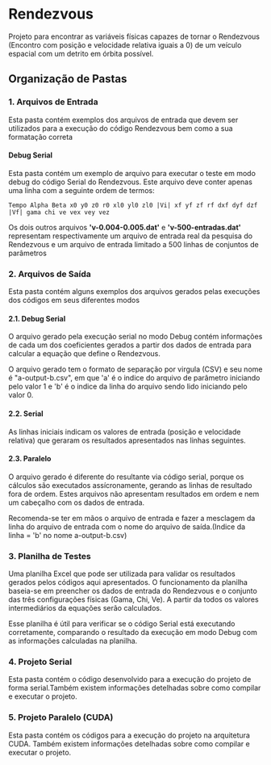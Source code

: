 # Rendezvous

Projeto para encontrar as variáveis físicas capazes de tornar o Rendezvous (Encontro com posição e velocidade relativa iguais a 0) de um veículo espacial com um detrito em órbita possível.

## Organização de Pastas


### 1. Arquivos de Entrada
Esta pasta contém exemplos dos arquivos de entrada que devem ser utilizados para a execução do código Rendezvous bem como a sua formatação correta

#### Debug Serial
Esta pasta contém um exemplo de arquivo para executar o teste em modo debug do código Serial do Rendezvous. Este arquivo deve conter apenas uma linha com a seguinte ordem de termos:

```
Tempo Alpha Beta x0 y0 z0 r0 xl0 yl0 zl0 |Vi| xf yf zf rf dxf dyf dzf |Vf| gama chi ve vex vey vez
```

Os dois outros arquivos **'v-0.004-0.005.dat'** e **'v-500-entradas.dat'** representam respectivamente um arquivo de entrada real da pesquisa do Rendezvous e um arquivo de entrada limitado a 500 linhas de conjuntos de parâmetros 

### 2. Arquivos de Saída
Esta pasta contém alguns exemplos dos arquivos gerados pelas execuções dos códigos em seus diferentes modos

#### 2.1. Debug Serial
O arquivo gerado pela execução serial no modo Debug contém informações de cada um dos coeficientes gerados a partir dos dados de entrada para calcular a equação que define o Rendezvous.

O arquivo gerado tem o formato de separação por virgula (CSV) e seu nome é "a-output-b.csv", em que 'a' é o indice do arquivo de parâmetro iniciando pelo valor 1 e 'b' é o indice da linha do arquivo sendo lido iniciando pelo valor 0.

#### 2.2. Serial
As linhas iniciais indicam os valores de entrada (posição e velocidade relativa) que geraram os resultados apresentados nas linhas seguintes.

#### 2.3. Paralelo
O arquivo gerado é diferente do resultante via código serial, porque os cálculos são executados assícronamente, gerando as linhas de resultado fora de ordem. Estes arquivos não apresentam resultados em ordem e nem um cabeçalho com os dados de entrada.

Recomenda-se ter em mãos o arquivo de entrada e fazer a mesclagem da linha do arquivo de entrada com o nome do arquivo de saída.(Indice da linha = 'b' no nome a-output-b.csv)

### 3. Planilha de Testes
Uma planilha Excel que pode ser utilizada para validar os resultados gerados pelos códigos aqui apresentados. O funcionamento da planilha baseia-se em preencher os dados de entrada do Rendezvous e o conjunto das três configurações físicas (Gama, Chi, Ve). A partir da todos os valores intermediários da equações serão calculados.

Esse planilha é útil para verificar se o código Serial está executando corretamente, comparando o resultado da execução em modo Debug com as informações calculadas na planilha.

### 4. Projeto Serial
Esta pasta contém o código desenvolvido para a execução do projeto de forma serial.Também existem informações detelhadas sobre como compilar e executar o projeto.

### 5. Projeto Paralelo (CUDA)
Esta pasta contém os códigos para a execução do projeto na arquitetura CUDA. Também existem informações detelhadas sobre como compilar e executar o projeto.

